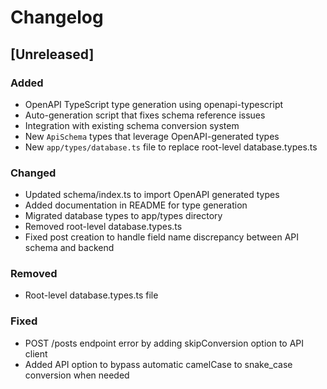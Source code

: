 # Changelog

## [Unreleased]

### Added

- OpenAPI TypeScript type generation using openapi-typescript
- Auto-generation script that fixes schema reference issues
- Integration with existing schema conversion system
- New `ApiSchema` types that leverage OpenAPI-generated types
- New `app/types/database.ts` file to replace root-level database.types.ts

### Changed

- Updated schema/index.ts to import OpenAPI generated types
- Added documentation in README for type generation
- Migrated database types to app/types directory
- Removed root-level database.types.ts
- Fixed post creation to handle field name discrepancy between API schema and backend

### Removed

- Root-level database.types.ts file

### Fixed

- POST /posts endpoint error by adding skipConversion option to API client
- Added API option to bypass automatic camelCase to snake_case conversion when needed
